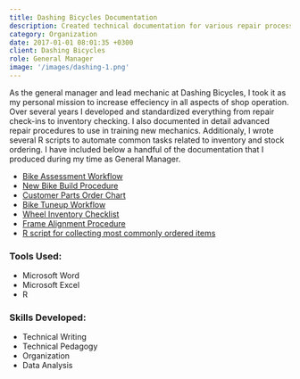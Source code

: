 ```yaml
---
title: Dashing Bicycles Documentation
description: Created technical documentation for various repair processes and other shop workflows
category: Organization
date: 2017-01-01 08:01:35 +0300
client: Dashing Bicycles
role: General Manager
image: '/images/dashing-1.png'
---
```


As the general manager and lead mechanic at Dashing Bicycles, I took it as my personal mission to increase effeciency in all aspects of shop operation. Over several years I developed and standardized everything from repair check-ins to inventory checking. I also documented in detail advanced repair procedures to use in training new mechanics. Additionaly, I wrote several R scripts to automate common tasks related to inventory and stock ordering. I have included below a handful of the documentation that I produced during my time as General Manager.

- [Bike Assessment Workflow]({{site.baseurl}}/images/dashing-2.pdf)
- [New Bike Build Procedure]({{site.baseurl}}/images/dashing-3.pdf)
- [Customer Parts Order Chart]({{site.baseurl}}/images/dashing-4.pdf)
- [Bike Tuneup Workflow]({{site.baseurl}}/images/dashing-5.pdf)
- [Wheel Inventory Checklist]({{site.baseurl}}/images/dashing-6.pdf)
- [Frame Alignment Procedure]({{site.baseurl}}/images/dashing-7.pdf)
- [R script for collecting most commonly ordered items]({{site.baseurl}}/images/dashing-8.txt)

### Tools Used:

- Microsoft Word
- Microsoft Excel
- R

### Skills Developed:

- Technical Writing
- Technical Pedagogy
- Organization
- Data Analysis
